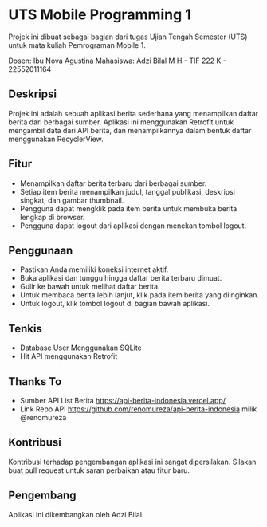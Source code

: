 # UTS Mobile Programming 1
Projek ini dibuat sebagai bagian dari tugas Ujian Tengah Semester (UTS) untuk mata kuliah Pemrograman Mobile 1.

Dosen: Ibu Nova Agustina
Mahasiswa: Adzi Bilal M H - TIF 222 K - 22552011164

## Deskripsi
Projek ini adalah sebuah aplikasi berita sederhana yang menampilkan daftar berita dari berbagai sumber. Aplikasi ini menggunakan Retrofit untuk mengambil data dari API berita, dan menampilkannya dalam bentuk daftar menggunakan RecyclerView.

## Fitur
- Menampilkan daftar berita terbaru dari berbagai sumber.
- Setiap item berita menampilkan judul, tanggal publikasi, deskripsi singkat, dan gambar thumbnail.
- Pengguna dapat mengklik pada item berita untuk membuka berita lengkap di browser.
- Pengguna dapat logout dari aplikasi dengan menekan tombol logout.

## Penggunaan
- Pastikan Anda memiliki koneksi internet aktif.
- Buka aplikasi dan tunggu hingga daftar berita terbaru dimuat.
- Gulir ke bawah untuk melihat daftar berita.
- Untuk membaca berita lebih lanjut, klik pada item berita yang diinginkan.
- Untuk logout, klik tombol logout di bagian bawah aplikasi.


## Tenkis
- Database User Menggunakan SQLite
- Hit API menggunakan Retrofit

## Thanks To
- Sumber API List Berita https://api-berita-indonesia.vercel.app/
- Link Repo API https://github.com/renomureza/api-berita-indonesia milik @renomureza

## Kontribusi
Kontribusi terhadap pengembangan aplikasi ini sangat dipersilakan. Silakan buat pull request untuk saran perbaikan atau fitur baru.

## Pengembang
Aplikasi ini dikembangkan oleh Adzi Bilal.
